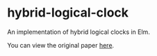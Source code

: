 # hybrid-logical-clock

An implementation of hybrid logical clocks in Elm.

You can view the original paper [here](https://cse.buffalo.edu/tech-reports/2014-04.pdf).